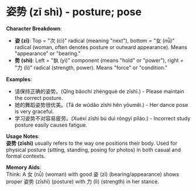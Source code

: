 # **姿势 (zī shì) - posture; pose**

**Character Breakdown**:  
- **姿 (zī)**: Top = "次 (cì)" radical (meaning "next"), bottom = "女 (nǚ)" radical (woman, often denotes posture or outward appearance). Means "appearance" or "bearing."  
- **势 (shì)**: Left = "埶 (yì)" component (means "hold" or "power"), right = "力 (lì)" radical (strength, power). Means "force" or "condition."

**Examples**:  
- 请保持正确的姿势。(Qǐng bǎochí zhèngquè de zīshì.) - Please maintain the correct posture.  
- 她的舞蹈姿势很优美。(Tā de wǔdǎo zīshì hěn yōuměi.) - Her dance pose is very graceful.  
- 学习姿势不对容易疲劳。(Xuéxí zīshì bú duì róngyì píláo.) - Incorrect study posture easily causes fatigue.

**Usage Notes**:  
**姿势 (zīshì)** usually refers to the way one positions their body. Used for physical posture (sitting, standing, posing for photos) in both casual and formal contexts.

**Memory Aids**:  
Think: A 女 (nǚ) (woman) with good 姿 (zī) (bearing/appearance) shows proper 姿势 (zīshì) (posture) with 力 (lì) (strength) in her stance.